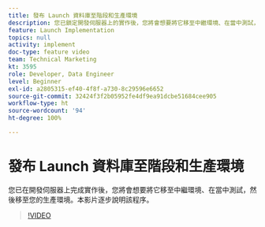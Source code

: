 ```yaml
---
title: 發布 Launch 資料庫至階段和生產環境
description: 您已鎖定開發伺服器上的實作後，您將會想要將它移至中繼環境、在當中測試，然後移至您的生產環境。本影片逐步說明該程序。
feature: Launch Implementation
topics: null
activity: implement
doc-type: feature video
team: Technical Marketing
kt: 3595
role: Developer, Data Engineer
level: Beginner
exl-id: a2805315-ef40-4f8f-a730-8c29596e6652
source-git-commit: 32424f3f2b05952fe4df9ea91dcbe51684cee905
workflow-type: ht
source-wordcount: '94'
ht-degree: 100%

---
```


# 發布 Launch 資料庫至階段和生產環境

您已在開發伺服器上完成實作後，您將會想要將它移至中繼環境、在當中測試，然後移至您的生產環境。本影片逐步說明該程序。

>[!VIDEO](https://video.tv.adobe.com/v/28777/?quality=12)
